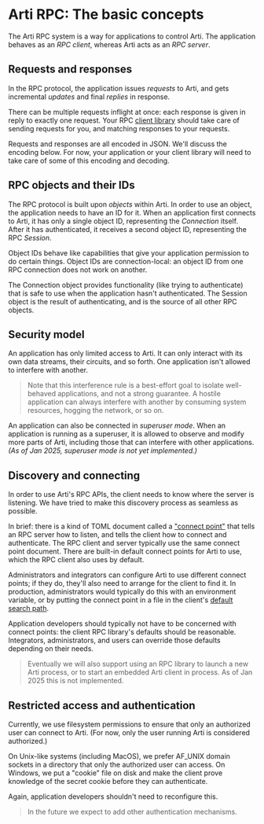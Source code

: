 # Arti RPC: The basic concepts

The Arti RPC system is a way for applications to control Arti.
The application behaves as an _RPC client_,
whereas Arti acts as an _RPC server_.

## Requests and responses

In the RPC protocol, the application issues _requests_ to Arti,
and gets incremental _updates_ and final _replies_ in response.

There can be multiple requests inflight at once:
each response is given in reply to exactly one request.
Your RPC [client library][arti-rpc-client-core]
should take care of sending requests for you,
and matching responses to your requests.

Requests and responses are all encoded in JSON.
We'll discuss the encoding below.
For now, your application or your client library
will need to take care of some of this encoding and decoding.


## RPC objects and their IDs

The RPC protocol is built upon _objects_ within Arti.
In order to use an object,
the application needs to have an ID for it.
When an application first connects to Arti,
it has only a single object ID,
representing the _Connection_ itself.
After it has authenticated,
it receives a second object ID,
representing the RPC _Session_.

Object IDs behave like capabilities
that give your application permission to do certain things.
Object IDs are connection-local:
an object ID from one RPC connection does not work on another.

The Connection object provides functionality
(like trying to authenticate)
that is safe to use when the application hasn't authenticated.
The Session object is the result of authenticating,
and is the source of all other RPC objects.

## Security model

An application has only limited access to Arti.
It can only interact with its own data streams,
their circuits, and so forth.
One application isn't allowed to interfere with another.

> Note that this interference rule is a best-effort goal to isolate
> well-behaved applications, and not a strong guarantee.
> A hostile application can always
> interfere with another by consuming system resources,
> hogging the network, or so on.

<!-- TODO: Describe this isolation in more detail,
  or link to documentation -->

An application can also be connected in *superuser mode*.
When an application is running as a superuser,
it is allowed to observe and modify more parts of Arti,
including those that can interfere with other applications.
*(As of Jan 2025, superuser mode is not yet implemented.)*

## Discovery and connecting

In order to use Arti's RPC APIs,
the client needs to know where the server is listening.
We have tried to make this discovery process as seamless
as possible.

In brief:
there is a kind of TOML document called a
["connect point"](rpc-connect-spec.md)
that tells an RPC server how to listen,
and tells the client how to connect and authenticate.
The RPC client and server typically use the same connect point document.
There are built-in default connect points for Arti to use,
which the RPC client also uses by default.

Administrators and integrators can configure Arti
to use different connect points;
if they do, they'll also need to arrange for the client to find it.
In production,
administrators would typically do this with an environment variable,
or by putting the connect point in a file in the client's
[default search path](rpc-connect-spec.md#default-client-path).

Application developers should typically not have
to be concerned with connect points:
the client RPC library's defaults should be reasonable.
Integrators, administrators, and users
can override those defaults depending on their needs.

> Eventually we will also support using an RPC library
> to launch a new Arti process,
> or to start an embedded Arti client in process.
> As of Jan 2025 this is not implemented.

## Restricted access and authentication

Currently, we use filesystem permissions
to ensure that only an authorized user
can connect to Arti.
(For now, only the user running Arti is considered authorized.)

On Unix-like systems (including MacOS),
we prefer AF\_UNIX domain sockets
in a directory that only the authorized user can access.
On Windows,
we put a "cookie" file on disk
and make the client prove knowledge of the secret cookie
before they can authenticate.

Again, application developers shouldn't need to reconfigure this.

> In the future we expect to add other authentication mechanisms.

[arti-rpc-client-core]: https://tpo.pages.torproject.net/core/doc/rust/arti_rpc_client_core/index.html
